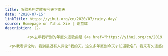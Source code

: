 ```yaml
---
title: 听歌系列之昨天今天下雨天
date: '2020-07-15'
linkTitle: https://yihui.org/cn/2020/07/rainy-day/
source: Homepage on Yihui Xie | 谢益辉
description: |2-

          <p>去年我听到的年度久违歌曲是《<a href="https://yihui.org/cn/2019/04/no-tears/">感动今生无法改变的你</a>》。上个月我随机听到一首今年让我产生同样久违感的歌，叫《<a href="https://music.163.com/song?id=282551">昨天今天下雨天</a>》。跟上一首歌一样，这首歌给我的久违感也是久违二十来年的感觉，但与上一首歌不同的是，我实在想不起我是在哪里听过这首歌了。当我第一次听到这个旋律时，已经是半夜十二点。我本打算去睡觉了，而这个熟悉的旋律给我的冲击就像暗夜中的电光雷鸣，于是我活生生听到半夜一点，并搜了一下它的有关信息。</p>

  <p>我看评论时，看到最近有人评论“我的天，这么多年直到今天才知道歌名”。看来有久违感的不止我一个人。我不懂粤语，所以最开始只是旋律引起了我的注意。如果不是因为旋律，我可能就会很遗憾地错过这首歌了——因为它的歌词我也大爱，要是不读一下就实在太可惜。就像去年的《<a href="https://yihui.org/cn/2019/12/forever/">地
---
```

